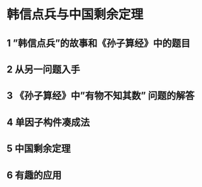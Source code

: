 # 韩信点兵与中国剩余定理 
>
## 1 ”韩信点兵”的故事和《孙子算经》中的题目
>
## 2 从另一问题入手
>
## 3 《孙子算经》中”有物不知其数” 问题的解答
>
## 4 单因子构件凑成法
>
## 5 中国剩余定理
>
## 6 有趣的应用
>

